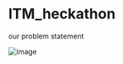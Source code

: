# ITM_heckathon
our problem statement 

![image](https://github.com/user-attachments/assets/4b5b3b5e-0915-4593-b5e3-0a94b9c934a4)

